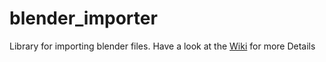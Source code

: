 # blender_importer
Library for importing blender files. Have a look at the [Wiki](https://github.com/b-steiner/blender_importer/wiki) for more Details
